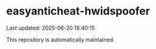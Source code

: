 # easyanticheat-hwidspoofer

Last updated: 2025-06-20 18:40:15

This repository is automatically maintained.
